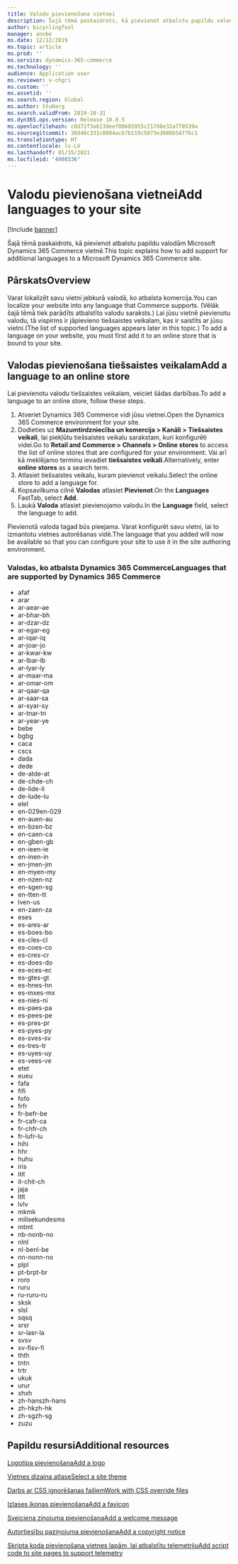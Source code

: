 ```yaml
---
title: Valodu pievienošana vietnei
description: Šajā tēmā paskaidrots, kā pievienot atbalstu papildu valodām Microsoft Dynamics 365 Commerce vietnē.
author: bicyclingfool
manager: annbe
ms.date: 12/12/2019
ms.topic: article
ms.prod: ''
ms.service: dynamics-365-commerce
ms.technology: ''
audience: Application user
ms.reviewer: v-chgri
ms.custom: ''
ms.assetid: ''
ms.search.region: Global
ms.author: StuHarg
ms.search.validFrom: 2019-10-31
ms.dyn365.ops.version: Release 10.0.5
ms.openlocfilehash: c8d72f3a613deef80685955c21708e32a770539a
ms.sourcegitcommit: 38d40c331c8894acb7b119c5073e3088b54776c1
ms.translationtype: HT
ms.contentlocale: lv-LV
ms.lasthandoff: 01/15/2021
ms.locfileid: "4980336"
---
```

# <a name="add-languages-to-your-site"></a><span data-ttu-id="5215f-103">Valodu pievienošana vietnei</span><span class="sxs-lookup"><span data-stu-id="5215f-103">Add languages to your site</span></span>


[!include [banner](includes/banner.md)]

<span data-ttu-id="5215f-104">Šajā tēmā paskaidrots, kā pievienot atbalstu papildu valodām Microsoft Dynamics 365 Commerce vietnē.</span><span class="sxs-lookup"><span data-stu-id="5215f-104">This topic explains how to add support for additional languages to a Microsoft Dynamics 365 Commerce site.</span></span>

## <a name="overview"></a><span data-ttu-id="5215f-105">Pārskats</span><span class="sxs-lookup"><span data-stu-id="5215f-105">Overview</span></span>

<span data-ttu-id="5215f-106">Varat lokalizēt savu vietni jebkurā valodā, ko atbalsta komercija.</span><span class="sxs-lookup"><span data-stu-id="5215f-106">You can localize your website into any language that Commerce supports.</span></span> <span data-ttu-id="5215f-107">(Vēlāk šajā tēmā tiek parādīts atbalstīto valodu saraksts.) Lai jūsu vietnē pievienotu valodu, tā vispirms ir jāpievieno tiešsaistes veikalam, kas ir saistīts ar jūsu vietni.</span><span class="sxs-lookup"><span data-stu-id="5215f-107">(The list of supported languages appears later in this topic.) To add a language on your website, you must first add it to an online store that is bound to your site.</span></span>

## <a name="add-a-language-to-an-online-store"></a><span data-ttu-id="5215f-108">Valodas pievienošana tiešsaistes veikalam</span><span class="sxs-lookup"><span data-stu-id="5215f-108">Add a language to an online store</span></span>

<span data-ttu-id="5215f-109">Lai pievienotu valodu tiešsaistes veikalam, veiciet šādas darbības.</span><span class="sxs-lookup"><span data-stu-id="5215f-109">To add a language to an online store, follow these steps.</span></span>

1. <span data-ttu-id="5215f-110">Atveriet Dynamics 365 Commerce vidi jūsu vietnei.</span><span class="sxs-lookup"><span data-stu-id="5215f-110">Open the Dynamics 365 Commerce environment for your site.</span></span>
1. <span data-ttu-id="5215f-111">Dodieties uz **Mazumtirdzniecība un komercija \> Kanāli \> Tiešsaistes veikali**, lai piekļūtu tiešsaistes veikalu sarakstam, kuri konfigurēti videi.</span><span class="sxs-lookup"><span data-stu-id="5215f-111">Go to **Retail and Commerce \> Channels \> Online stores** to access the list of online stores that are configured for your environment.</span></span> <span data-ttu-id="5215f-112">Vai arī kā meklējamo terminu ievadiet **tiešsaistes veikali**.</span><span class="sxs-lookup"><span data-stu-id="5215f-112">Alternatively, enter **online stores** as a search term.</span></span>
1. <span data-ttu-id="5215f-113">Atlasiet tiešsaistes veikalu, kuram pievienot veikalu.</span><span class="sxs-lookup"><span data-stu-id="5215f-113">Select the online store to add a language for.</span></span>
1. <span data-ttu-id="5215f-114">Kopsavilkuma cilnē **Valodas** atlasiet **Pievienot**.</span><span class="sxs-lookup"><span data-stu-id="5215f-114">On the **Languages** FastTab, select **Add**.</span></span>
1. <span data-ttu-id="5215f-115">Laukā **Valoda** atlasiet pievienojamo valodu.</span><span class="sxs-lookup"><span data-stu-id="5215f-115">In the **Language** field, select the language to add.</span></span>

<span data-ttu-id="5215f-116">Pievienotā valoda tagad būs pieejama. Varat konfigurēt savu vietni, lai to izmantotu vietnes autorēšanas vidē.</span><span class="sxs-lookup"><span data-stu-id="5215f-116">The language that you added will now be available so that you can configure your site to use it in the site authoring environment.</span></span>

### <a name="languages-that-are-supported-by-dynamics-365-commerce"></a><span data-ttu-id="5215f-117">Valodas, ko atbalsta Dynamics 365 Commerce</span><span class="sxs-lookup"><span data-stu-id="5215f-117">Languages that are supported by Dynamics 365 Commerce</span></span>

- <span data-ttu-id="5215f-118">af</span><span class="sxs-lookup"><span data-stu-id="5215f-118">af</span></span>
- <span data-ttu-id="5215f-119">ar</span><span class="sxs-lookup"><span data-stu-id="5215f-119">ar</span></span>
- <span data-ttu-id="5215f-120">ar-ae</span><span class="sxs-lookup"><span data-stu-id="5215f-120">ar-ae</span></span>
- <span data-ttu-id="5215f-121">ar-bh</span><span class="sxs-lookup"><span data-stu-id="5215f-121">ar-bh</span></span>
- <span data-ttu-id="5215f-122">ar-dz</span><span class="sxs-lookup"><span data-stu-id="5215f-122">ar-dz</span></span>
- <span data-ttu-id="5215f-123">ar-eg</span><span class="sxs-lookup"><span data-stu-id="5215f-123">ar-eg</span></span>
- <span data-ttu-id="5215f-124">ar-iq</span><span class="sxs-lookup"><span data-stu-id="5215f-124">ar-iq</span></span>
- <span data-ttu-id="5215f-125">ar-jo</span><span class="sxs-lookup"><span data-stu-id="5215f-125">ar-jo</span></span>
- <span data-ttu-id="5215f-126">ar-kw</span><span class="sxs-lookup"><span data-stu-id="5215f-126">ar-kw</span></span>
- <span data-ttu-id="5215f-127">ar-lb</span><span class="sxs-lookup"><span data-stu-id="5215f-127">ar-lb</span></span>
- <span data-ttu-id="5215f-128">ar-ly</span><span class="sxs-lookup"><span data-stu-id="5215f-128">ar-ly</span></span>
- <span data-ttu-id="5215f-129">ar-ma</span><span class="sxs-lookup"><span data-stu-id="5215f-129">ar-ma</span></span>
- <span data-ttu-id="5215f-130">ar-om</span><span class="sxs-lookup"><span data-stu-id="5215f-130">ar-om</span></span>
- <span data-ttu-id="5215f-131">ar-qa</span><span class="sxs-lookup"><span data-stu-id="5215f-131">ar-qa</span></span>
- <span data-ttu-id="5215f-132">ar-sa</span><span class="sxs-lookup"><span data-stu-id="5215f-132">ar-sa</span></span>
- <span data-ttu-id="5215f-133">ar-sy</span><span class="sxs-lookup"><span data-stu-id="5215f-133">ar-sy</span></span>
- <span data-ttu-id="5215f-134">ar-tn</span><span class="sxs-lookup"><span data-stu-id="5215f-134">ar-tn</span></span>
- <span data-ttu-id="5215f-135">ar-ye</span><span class="sxs-lookup"><span data-stu-id="5215f-135">ar-ye</span></span>
- <span data-ttu-id="5215f-136">be</span><span class="sxs-lookup"><span data-stu-id="5215f-136">be</span></span>
- <span data-ttu-id="5215f-137">bg</span><span class="sxs-lookup"><span data-stu-id="5215f-137">bg</span></span>
- <span data-ttu-id="5215f-138">ca</span><span class="sxs-lookup"><span data-stu-id="5215f-138">ca</span></span>
- <span data-ttu-id="5215f-139">cs</span><span class="sxs-lookup"><span data-stu-id="5215f-139">cs</span></span>
- <span data-ttu-id="5215f-140">da</span><span class="sxs-lookup"><span data-stu-id="5215f-140">da</span></span>
- <span data-ttu-id="5215f-141">de</span><span class="sxs-lookup"><span data-stu-id="5215f-141">de</span></span>
- <span data-ttu-id="5215f-142">de-at</span><span class="sxs-lookup"><span data-stu-id="5215f-142">de-at</span></span>
- <span data-ttu-id="5215f-143">de-ch</span><span class="sxs-lookup"><span data-stu-id="5215f-143">de-ch</span></span>
- <span data-ttu-id="5215f-144">de-li</span><span class="sxs-lookup"><span data-stu-id="5215f-144">de-li</span></span>
- <span data-ttu-id="5215f-145">de-lu</span><span class="sxs-lookup"><span data-stu-id="5215f-145">de-lu</span></span>
- <span data-ttu-id="5215f-146">el</span><span class="sxs-lookup"><span data-stu-id="5215f-146">el</span></span>
- <span data-ttu-id="5215f-147">en-029</span><span class="sxs-lookup"><span data-stu-id="5215f-147">en-029</span></span>
- <span data-ttu-id="5215f-148">en-au</span><span class="sxs-lookup"><span data-stu-id="5215f-148">en-au</span></span>
- <span data-ttu-id="5215f-149">en-bz</span><span class="sxs-lookup"><span data-stu-id="5215f-149">en-bz</span></span>
- <span data-ttu-id="5215f-150">en-ca</span><span class="sxs-lookup"><span data-stu-id="5215f-150">en-ca</span></span>
- <span data-ttu-id="5215f-151">en-gb</span><span class="sxs-lookup"><span data-stu-id="5215f-151">en-gb</span></span>
- <span data-ttu-id="5215f-152">en-ie</span><span class="sxs-lookup"><span data-stu-id="5215f-152">en-ie</span></span>
- <span data-ttu-id="5215f-153">en-in</span><span class="sxs-lookup"><span data-stu-id="5215f-153">en-in</span></span>
- <span data-ttu-id="5215f-154">en-jm</span><span class="sxs-lookup"><span data-stu-id="5215f-154">en-jm</span></span>
- <span data-ttu-id="5215f-155">en-my</span><span class="sxs-lookup"><span data-stu-id="5215f-155">en-my</span></span>
- <span data-ttu-id="5215f-156">en-nz</span><span class="sxs-lookup"><span data-stu-id="5215f-156">en-nz</span></span>
- <span data-ttu-id="5215f-157">en-sg</span><span class="sxs-lookup"><span data-stu-id="5215f-157">en-sg</span></span>
- <span data-ttu-id="5215f-158">en-tt</span><span class="sxs-lookup"><span data-stu-id="5215f-158">en-tt</span></span>
- <span data-ttu-id="5215f-159">lv</span><span class="sxs-lookup"><span data-stu-id="5215f-159">en-us</span></span>
- <span data-ttu-id="5215f-160">en-za</span><span class="sxs-lookup"><span data-stu-id="5215f-160">en-za</span></span>
- <span data-ttu-id="5215f-161">es</span><span class="sxs-lookup"><span data-stu-id="5215f-161">es</span></span>
- <span data-ttu-id="5215f-162">es-ar</span><span class="sxs-lookup"><span data-stu-id="5215f-162">es-ar</span></span>
- <span data-ttu-id="5215f-163">es-bo</span><span class="sxs-lookup"><span data-stu-id="5215f-163">es-bo</span></span>
- <span data-ttu-id="5215f-164">es-cl</span><span class="sxs-lookup"><span data-stu-id="5215f-164">es-cl</span></span>
- <span data-ttu-id="5215f-165">es-co</span><span class="sxs-lookup"><span data-stu-id="5215f-165">es-co</span></span>
- <span data-ttu-id="5215f-166">es-cr</span><span class="sxs-lookup"><span data-stu-id="5215f-166">es-cr</span></span>
- <span data-ttu-id="5215f-167">es-do</span><span class="sxs-lookup"><span data-stu-id="5215f-167">es-do</span></span>
- <span data-ttu-id="5215f-168">es-ec</span><span class="sxs-lookup"><span data-stu-id="5215f-168">es-ec</span></span>
- <span data-ttu-id="5215f-169">es-gt</span><span class="sxs-lookup"><span data-stu-id="5215f-169">es-gt</span></span>
- <span data-ttu-id="5215f-170">es-hn</span><span class="sxs-lookup"><span data-stu-id="5215f-170">es-hn</span></span>
- <span data-ttu-id="5215f-171">es-mx</span><span class="sxs-lookup"><span data-stu-id="5215f-171">es-mx</span></span>
- <span data-ttu-id="5215f-172">es-ni</span><span class="sxs-lookup"><span data-stu-id="5215f-172">es-ni</span></span>
- <span data-ttu-id="5215f-173">es-pa</span><span class="sxs-lookup"><span data-stu-id="5215f-173">es-pa</span></span>
- <span data-ttu-id="5215f-174">es-pe</span><span class="sxs-lookup"><span data-stu-id="5215f-174">es-pe</span></span>
- <span data-ttu-id="5215f-175">es-pr</span><span class="sxs-lookup"><span data-stu-id="5215f-175">es-pr</span></span>
- <span data-ttu-id="5215f-176">es-py</span><span class="sxs-lookup"><span data-stu-id="5215f-176">es-py</span></span>
- <span data-ttu-id="5215f-177">es-sv</span><span class="sxs-lookup"><span data-stu-id="5215f-177">es-sv</span></span>
- <span data-ttu-id="5215f-178">es-tr</span><span class="sxs-lookup"><span data-stu-id="5215f-178">es-tr</span></span>
- <span data-ttu-id="5215f-179">es-uy</span><span class="sxs-lookup"><span data-stu-id="5215f-179">es-uy</span></span>
- <span data-ttu-id="5215f-180">es-ve</span><span class="sxs-lookup"><span data-stu-id="5215f-180">es-ve</span></span>
- <span data-ttu-id="5215f-181">et</span><span class="sxs-lookup"><span data-stu-id="5215f-181">et</span></span>
- <span data-ttu-id="5215f-182">eu</span><span class="sxs-lookup"><span data-stu-id="5215f-182">eu</span></span>
- <span data-ttu-id="5215f-183">fa</span><span class="sxs-lookup"><span data-stu-id="5215f-183">fa</span></span>
- <span data-ttu-id="5215f-184">fi</span><span class="sxs-lookup"><span data-stu-id="5215f-184">fi</span></span>
- <span data-ttu-id="5215f-185">fo</span><span class="sxs-lookup"><span data-stu-id="5215f-185">fo</span></span>
- <span data-ttu-id="5215f-186">fr</span><span class="sxs-lookup"><span data-stu-id="5215f-186">fr</span></span>
- <span data-ttu-id="5215f-187">fr-be</span><span class="sxs-lookup"><span data-stu-id="5215f-187">fr-be</span></span>
- <span data-ttu-id="5215f-188">fr-ca</span><span class="sxs-lookup"><span data-stu-id="5215f-188">fr-ca</span></span>
- <span data-ttu-id="5215f-189">fr-ch</span><span class="sxs-lookup"><span data-stu-id="5215f-189">fr-ch</span></span>
- <span data-ttu-id="5215f-190">fr-lu</span><span class="sxs-lookup"><span data-stu-id="5215f-190">fr-lu</span></span>
- <span data-ttu-id="5215f-191">hi</span><span class="sxs-lookup"><span data-stu-id="5215f-191">hi</span></span>
- <span data-ttu-id="5215f-192">h</span><span class="sxs-lookup"><span data-stu-id="5215f-192">hr</span></span>
- <span data-ttu-id="5215f-193">hu</span><span class="sxs-lookup"><span data-stu-id="5215f-193">hu</span></span>
- <span data-ttu-id="5215f-194">ir</span><span class="sxs-lookup"><span data-stu-id="5215f-194">is</span></span>
- <span data-ttu-id="5215f-195">it</span><span class="sxs-lookup"><span data-stu-id="5215f-195">it</span></span>
- <span data-ttu-id="5215f-196">it-ch</span><span class="sxs-lookup"><span data-stu-id="5215f-196">it-ch</span></span>
- <span data-ttu-id="5215f-197">ja</span><span class="sxs-lookup"><span data-stu-id="5215f-197">ja</span></span>
- <span data-ttu-id="5215f-198">lt</span><span class="sxs-lookup"><span data-stu-id="5215f-198">lt</span></span>
- <span data-ttu-id="5215f-199">lv</span><span class="sxs-lookup"><span data-stu-id="5215f-199">lv</span></span>
- <span data-ttu-id="5215f-200">mk</span><span class="sxs-lookup"><span data-stu-id="5215f-200">mk</span></span>
- <span data-ttu-id="5215f-201">milisekundes</span><span class="sxs-lookup"><span data-stu-id="5215f-201">ms</span></span>
- <span data-ttu-id="5215f-202">mt</span><span class="sxs-lookup"><span data-stu-id="5215f-202">mt</span></span>
- <span data-ttu-id="5215f-203">nb-no</span><span class="sxs-lookup"><span data-stu-id="5215f-203">nb-no</span></span>
- <span data-ttu-id="5215f-204">nl</span><span class="sxs-lookup"><span data-stu-id="5215f-204">nl</span></span>
- <span data-ttu-id="5215f-205">nl-be</span><span class="sxs-lookup"><span data-stu-id="5215f-205">nl-be</span></span>
- <span data-ttu-id="5215f-206">nn-no</span><span class="sxs-lookup"><span data-stu-id="5215f-206">nn-no</span></span>
- <span data-ttu-id="5215f-207">pl</span><span class="sxs-lookup"><span data-stu-id="5215f-207">pl</span></span>
- <span data-ttu-id="5215f-208">pt-br</span><span class="sxs-lookup"><span data-stu-id="5215f-208">pt-br</span></span>
- <span data-ttu-id="5215f-209">ro</span><span class="sxs-lookup"><span data-stu-id="5215f-209">ro</span></span>
- <span data-ttu-id="5215f-210">ru</span><span class="sxs-lookup"><span data-stu-id="5215f-210">ru</span></span>
- <span data-ttu-id="5215f-211">ru-ru</span><span class="sxs-lookup"><span data-stu-id="5215f-211">ru-ru</span></span>
- <span data-ttu-id="5215f-212">sk</span><span class="sxs-lookup"><span data-stu-id="5215f-212">sk</span></span>
- <span data-ttu-id="5215f-213">sl</span><span class="sxs-lookup"><span data-stu-id="5215f-213">sl</span></span>
- <span data-ttu-id="5215f-214">sq</span><span class="sxs-lookup"><span data-stu-id="5215f-214">sq</span></span>
- <span data-ttu-id="5215f-215">sr</span><span class="sxs-lookup"><span data-stu-id="5215f-215">sr</span></span>
- <span data-ttu-id="5215f-216">sr-la</span><span class="sxs-lookup"><span data-stu-id="5215f-216">sr-la</span></span>
- <span data-ttu-id="5215f-217">sv</span><span class="sxs-lookup"><span data-stu-id="5215f-217">sv</span></span>
- <span data-ttu-id="5215f-218">sv-fi</span><span class="sxs-lookup"><span data-stu-id="5215f-218">sv-fi</span></span>
- <span data-ttu-id="5215f-219">th</span><span class="sxs-lookup"><span data-stu-id="5215f-219">th</span></span>
- <span data-ttu-id="5215f-220">tn</span><span class="sxs-lookup"><span data-stu-id="5215f-220">tn</span></span>
- <span data-ttu-id="5215f-221">tr</span><span class="sxs-lookup"><span data-stu-id="5215f-221">tr</span></span>
- <span data-ttu-id="5215f-222">uk</span><span class="sxs-lookup"><span data-stu-id="5215f-222">uk</span></span>
- <span data-ttu-id="5215f-223">ur</span><span class="sxs-lookup"><span data-stu-id="5215f-223">ur</span></span>
- <span data-ttu-id="5215f-224">xh</span><span class="sxs-lookup"><span data-stu-id="5215f-224">xh</span></span>
- <span data-ttu-id="5215f-225">zh-hans</span><span class="sxs-lookup"><span data-stu-id="5215f-225">zh-hans</span></span>
- <span data-ttu-id="5215f-226">zh-hk</span><span class="sxs-lookup"><span data-stu-id="5215f-226">zh-hk</span></span>
- <span data-ttu-id="5215f-227">zh-sg</span><span class="sxs-lookup"><span data-stu-id="5215f-227">zh-sg</span></span>
- <span data-ttu-id="5215f-228">zu</span><span class="sxs-lookup"><span data-stu-id="5215f-228">zu</span></span>

## <a name="additional-resources"></a><span data-ttu-id="5215f-229">Papildu resursi</span><span class="sxs-lookup"><span data-stu-id="5215f-229">Additional resources</span></span>

[<span data-ttu-id="5215f-230">Logotipa pievienošana</span><span class="sxs-lookup"><span data-stu-id="5215f-230">Add a logo</span></span>](add-logo.md)

[<span data-ttu-id="5215f-231">Vietnes dizaina atlase</span><span class="sxs-lookup"><span data-stu-id="5215f-231">Select a site theme</span></span>](select-site-theme.md)

[<span data-ttu-id="5215f-232">Darbs ar CSS ignorēšanas failiem</span><span class="sxs-lookup"><span data-stu-id="5215f-232">Work with CSS override files</span></span>](css-override-files.md)

[<span data-ttu-id="5215f-233">Izlases ikonas pievienošana</span><span class="sxs-lookup"><span data-stu-id="5215f-233">Add a favicon</span></span>](add-favicon.md)

[<span data-ttu-id="5215f-234">Sveiciena ziņojuma pievienošana</span><span class="sxs-lookup"><span data-stu-id="5215f-234">Add a welcome message</span></span>](add-welcome-message.md)

[<span data-ttu-id="5215f-235">Autortiesību paziņojuma pievienošana</span><span class="sxs-lookup"><span data-stu-id="5215f-235">Add a copyright notice</span></span>](add-copyright-notice.md)

[<span data-ttu-id="5215f-236">Skripta koda pievienošana vietnes lapām, lai atbalstītu telemetriju</span><span class="sxs-lookup"><span data-stu-id="5215f-236">Add script code to site pages to support telemetry</span></span>](add-telemetry.md)
